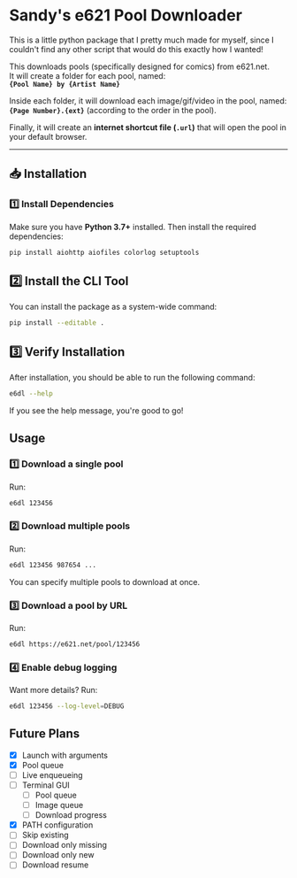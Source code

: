 # Sandy's e621 Pool Downloader
This is a little python package that I pretty much made for myself, since
I couldn't find any other script that would do this exactly how I wanted!

This downloads pools (specifically designed for comics) from e621.net.  
It will create a folder for each pool, named:  
**`{Pool Name} by {Artist Name}`**  

Inside each folder, it will download each image/gif/video in the pool, named:  
**`{Page Number}.{ext}`** (according to the order in the pool).  

Finally, it will create an **internet shortcut file (`.url`)** that will open the pool in your default browser.

---

## **📥 Installation**

### **1️⃣ Install Dependencies**
Make sure you have **Python 3.7+** installed. Then install the required dependencies:

```bash
pip install aiohttp aiofiles colorlog setuptools
```

## **2️⃣ Install the CLI Tool**
You can install the package as a system-wide command:

```bash
pip install --editable .
```

## **3️⃣ Verify Installation**
After installation, you should be able to run the following command:

```bash
e6dl --help
```

If you see the help message, you're good to go!

## Usage
### **1️⃣ Download a single pool**
Run:
```bash
e6dl 123456
```

### **2️⃣ Download multiple pools**
Run:
```bash
e6dl 123456 987654 ...
```
You can specify multiple pools to download at once.

### **3️⃣ Download a pool by URL**
Run:
```bash
e6dl https://e621.net/pool/123456
```

### **4️⃣ Enable debug logging** 
Want more details? Run:
```bash
e6dl 123456 --log-level=DEBUG
```

## Future Plans
- [x] Launch with arguments
- [x] Pool queue
- [ ] Live enqueueing
- [ ] Terminal GUI
    - [ ] Pool queue
    - [ ] Image queue
    - [ ] Download progress
- [x] PATH configuration
- [ ] Skip existing
- [ ] Download only missing
- [ ] Download only new
- [ ] Download resume